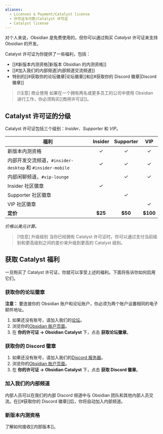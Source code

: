 ```yaml
---
aliases:
  - Licenses & Payment/Catalyst license
  - 许可证与付款/Catalyst 许可证
  - Catalyst license
---
```


对个人来说，Obsidian 是免费使用的，但你可以通过购买 _Catalyst_ 许可证来支持 Obsidian 的开发。

Catalyst 许可证为你提供了一些福利，包括：

- [[#新版本内测资格|新版本 Obsidian 的内测资格]]
- [[#加入我们的内部频道|内部频道交流频道]]
- 特别的[[#获取你的论坛徽章|论坛徽章]]和[[#获取你的 Discord 徽章|Discord 徽章]]

> [!注意] 商业使用
> 如果在一个拥有两名或更多员工的公司中使用 Obsidian 进行工作，你必须购买[[商用许可证]]。

## Catalyst 许可证的分级

Catalyst 许可证包括三个级别：*Insider*、*Supporter* 和 *VIP*。

| 福利                                              | Insider | Supporter |   VIP    |
| ----------------------------------------------- | :-----: | :-------: | :------: |
| 新版本内测资格                                         |    ✓    |     ✓     |    ✓     |
| 内部开发交流频道，`#insider-desktop` 和 `#insider-mobile` |    ✓    |     ✓     |    ✓     |
| 内部闲聊频道，`#vip-lounge`                            |         |     ✓     |    ✓     |
| Insider 社区徽章                                    |    ✓    |           |          |
| Supporter 社区徽章                                  |         |     ✓     |          |
| VIP 社区徽章                                        |         |           |    ✓     |
| **定价**                                          | **$25** |  **$50**  | **$100** |

_价格以美元计算。_

> [!信息] 升级级别
> 当你已经拥有 Catalyst 许可证时，你可以通过支付当前级别和更高级别之间的差价来升级到更高的 Catalyst 级别。

## 获取 Catalyst 福利

一旦购买了 Catalyst 许可证，你就可以享受上述的福利。下面将告诉你如何启用它们。

### 获取你的论坛徽章

**注意：** 要连接你的 Obsidian 账户和论坛账户，你必须为两个账户设置相同的电子邮件地址。

1. 如果还没有账号，请加入我们的[论坛](https://forum.obsidian.md/)。
2. 浏览你的[Obsidian 账户页面](https://obsidian.md/account)。
3. 在 **你的许可证 → Obsidian Catalyst** 下，点击 **获取论坛徽章**。

### 获取你的 Discord 徽章

1. 如果还没有账号，请加入我们的[Discord 服务器](https://discord.gg/veuWUTm)。
2. 浏览你的[Obsidian 账户页面](https://obsidian.md/account)。
3. 在 **你的许可证 → Obsidian Catalyst** 下，点击 **获取 Discord 徽章**。

### 加入我们的内部频道

内部人员可以在我们的内部 Discord 频道中与 Obsidian 团队和其他内部人员交流。在[[#获取你的 Discord 徽章]]后，你将自动加入内部频道。

### 新版本内测资格

了解如何接收[[内部版本]]。